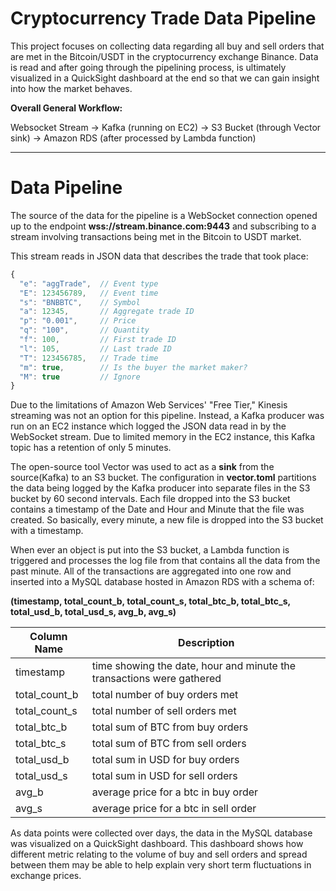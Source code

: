 # Cryptocurrency Trade Data Pipeline


This project focuses on collecting data regarding all buy and sell orders that are met in the Bitcoin/USDT in the cryptocurrency exchange Binance. Data is read and after going through the pipelining process, is ultimately visualized in a QuickSight dashboard at the end so that we can gain insight into how the market behaves.


**Overall General Workflow:**


Websocket Stream -> Kafka (running on EC2) -> S3 Bucket (through Vector sink) -> Amazon RDS (after processed by Lambda function)


--------


# Data Pipeline
The source of the data for the pipeline is a WebSocket connection opened up to the endpoint **wss://stream.binance.com:9443** and subscribing to a stream involving transactions being met in the Bitcoin to USDT market.


This stream reads in JSON data that describes the trade that took place:
```javascript
{
  "e": "aggTrade",  // Event type
  "E": 123456789,   // Event time
  "s": "BNBBTC",    // Symbol
  "a": 12345,       // Aggregate trade ID
  "p": "0.001",     // Price
  "q": "100",       // Quantity
  "f": 100,         // First trade ID
  "l": 105,         // Last trade ID
  "T": 123456785,   // Trade time
  "m": true,        // Is the buyer the market maker?
  "M": true         // Ignore
}
```


Due to the limitations of Amazon Web Services' "Free Tier," Kinesis streaming was not an option for this pipeline. Instead, a Kafka producer was run on an EC2 instance which logged the JSON data read in by the WebSocket stream. Due to limited memory in the EC2 instance, this Kafka topic has a retention of only 5 minutes.


The open-source tool Vector was used to act as a **sink** from the source(Kafka) to an S3 bucket. The configuration in **vector.toml** partitions the data being logged by the Kafka producer into separate files in the S3 bucket by 60 second intervals. Each file dropped into the S3 bucket contains a timestamp of the Date and Hour and Minute that the file was created. So basically, every minute, a new file is dropped into the S3 bucket with a timestamp.


When ever an object is put into the S3 bucket, a Lambda function is triggered and processes the log file from that contains all the data from the past minute. All of the transactions are aggregated into one row and inserted into a MySQL database hosted in Amazon RDS with a schema of:


**(timestamp, total_count_b, total_count_s, total_btc_b, total_btc_s, total_usd_b, total_usd_s, avg_b, avg_s)**


| Column Name | Description |
| ----------- | ------ | 
| timestamp | time showing the date, hour and minute the transactions were gathered |
| total_count_b | total number of buy orders met |
| total_count_s | total number of sell orders met |
| total_btc_b | total sum of BTC from buy orders |
| total_btc_s | total sum of BTC from sell orders | 
| total_usd_b | total sum in USD for buy orders |
| total_usd_s | total sum in USD for sell orders | 
| avg_b | average price for a btc in buy order |
| avg_s | average price for a btc in sell order |



As data points were collected over days, the data in the MySQL database was visualized on a QuickSight dashboard. This dashboard shows how different metric relating to the volume of buy and sell orders and spread between them may be able to help explain very short term fluctuations in exchange prices.



